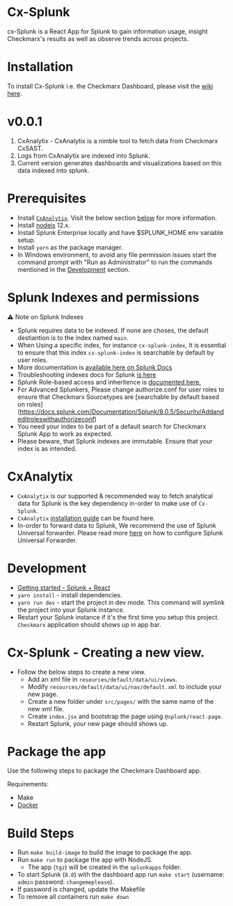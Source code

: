# Cx-Splunk
cx-Splunk is a React App for Splunk to gain information usage, insight Checkmarx's results as well as observe trends across projects.

# Installation

To install Cx-Splunk i.e. the Checkmarx Dashboard, please visit the [wiki here](https://github.com/checkmarx-ts/cx-splunk/wiki/Installation).

# v0.0.1 
1. CxAnalytix - CxAnalytix is a nimble tool to fetch data from Checkmarx CxSAST. 
2. Logs from CxAnalytix are indexed into Splunk.
3. Current version generates dashboards and visualizations based on this data indexed into splunk.

# Prerequisites
* Install [`CxAnalytix`](https://github.com/checkmarx-ts/CxAnalytix). Visit the below section [below](#CxAnalytix) for more information.
* Install [nodejs](https://nodejs.org/en/) 12.x.
* Install Splunk Enterprise locally and have $SPLUNK_HOME env variable setup.
* Install `yarn` as the package manager.
* In Windows environment, to avoid any file permission issues start the command prompt with "Run as Administrator" to run the commands mentioned in the [Development](#development) section.

# Splunk Indexes and permissions
:warning: Note on Splunk Indexes
* Splunk requires data to be indexed. If none are choses, the default destiantion is to the index named `main`.
* When Using a specific index, for instance `cx-splunk-index`, It is essential to ensure that this index `cx-splunk-index` is searchable by default by user roles.
* More documentation is [available here on Splunk Docs](https://docs.splunk.com/Documentation/Splunk/6.4.1/Admin/Indexesconf)
* Troubleshooting indexes docs for Splunk [is here](https://docs.splunk.com/Documentation/ES/6.2.0/Admin/Troubleshootdefaultadminsearches)
* Splunk Role-based access and inheritence is [documented here.](https://docs.splunk.com/Documentation/Splunk/8.0.5/Security/Aboutusersandroles)
* For Advanced Splunkers, Please change authorize.conf for user roles to ensure that Checkmarx Sourcetypes are [searchable by default based on roles] (https://docs.splunk.com/Documentation/Splunk/8.0.5/Security/Addandeditroleswithauthorizeconf)
* You need your index to be part of a default search for Checkmarx Splunk App to work as expected.
* Please beware, that Splunk indexes are immutable. Ensure that your index is as intended.

# CxAnalytix
* `CxAnalytix` is our supported & recommended way to fetch analytical data for Splunk is the key dependency in-order to make use of `Cx-Splunk`.
* `CxAnalytix` [installation guide](https://github.com/checkmarx-ts/CxAnalytix/wiki/Installation) can be found here.
* In-order to forward data to Splunk, We recommend the use of Splunk Universal forwarder. Please read more [here](https://github.com/checkmarx-ts/CxAnalytix/wiki/Splunk) on how to configure Splunk Universal Forwarder.


# Development
* [Getting started - Splunk + React](https://conf.splunk.com/files/2019/slides/DEV1141.pdf)
* `yarn install` - install dependencies.
* `yarn run dev` - start the project in dev mode. This command will symlink the project into your Splunk instance. 
* Restart your Splunk instance if it's the first time you setup this project. `Checkmarx` application should shows up in app bar.


# Cx-Splunk - Creating a new view.
* Follow the below steps to create a new view.
    * Add an xml file in `resources/default/data/ui/views`.
    * Modify `resources/default/data/ui/nav/default.xml` to include your new page.
    * Create a new folder under `src/pages/` with the same name of the new xml file.
    * Create `index.jsx` and bootstrap the page using `@splunk/react-page`.
    * Restart Splunk, your new page should shows up.


# Package the app

Use the following steps to package the Checkmarx Dashboard app. 

Requirements:
* Make
* [Docker](https://docs.docker.com/install/)


# Build Steps
* Run `make build-image` to build the image to package the app.
* Run `make run` to package the app with NodeJS.
    * The app (`tgz`) will be created in the `splunkapps` folder.
* To start Splunk (`8.0`) with the dashboard app run `make start` (username: `admin` password: `changemeplease`).
* If password is changed, update the Makefile
* To remove all containers run `make down`
